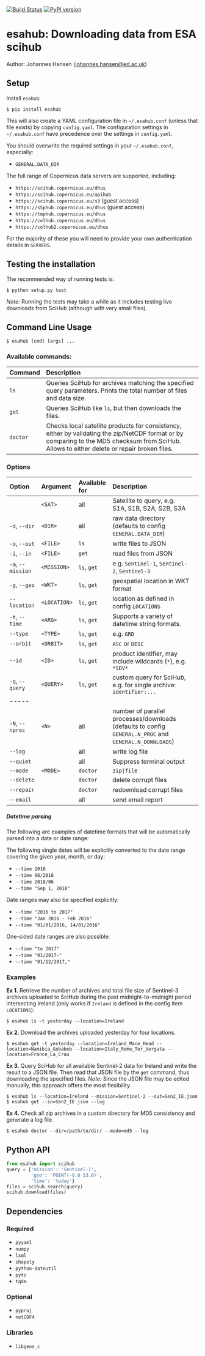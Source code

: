 [![Build Status](https://travis-ci.com/jnhansen/esahub.svg?token=VQTSyenCpuXDiRgpEoZN&branch=master)](https://travis-ci.com/jnhansen/esahub)
[![PyPI version](https://badge.fury.io/py/esahub.svg)](https://badge.fury.io/py/esahub)

# esahub: Downloading data from ESA scihub
Author: Johannes Hansen (johannes.hansen@ed.ac.uk)

## <a name="setup"></a>Setup
Install `esahub`:
```
$ pip install esahub
```

This will also create a YAML configuration file in `~/.esahub.conf` (unless that file exists) by
copying `config.yaml`. The configuration settings in `~/.esahub.conf` have precedence over the settings
in `config.yaml`.

You should overwrite the required settings in your `~/.esahub.conf`, especially:
* `GENERAL.DATA_DIR`

The full range of Copernicus data servers are supported, including:
* `https://scihub.copernicus.eu/dhus`
* `https://scihub.copernicus.eu/apihub`
* `https://scihub.copernicus.eu/s3` (guest access)
* `https://s5phub.copernicus.eu/dhus` (guest access)
* `https://tmphub.copernicus.eu/dhus`
* `https://colhub.copernicus.eu/dhus`
* `https://colhub2.copernicus.eu/dhus`

For the majority of these you will need to provide your own authentication details
in `SERVERS`.


## <a name="test"></a>Testing the installation
The recommended way of running tests is:
```
$ python setup.py test
```

*Note:* Running the tests may take a while as it includes testing live downloads from SciHub (although with very small files).

## <a name="usage"></a>Command Line Usage
```
$ esahub [cmd] [args] ...
```

### Available commands:

| Command      | Description
|:-------------|:-----------------------------------------------------------------------------------
| `ls`         | Queries SciHub for archives matching the specified query parameters. Prints the total number of files and data size.
| `get`        | Queries SciHub like `ls`, but then downloads the files.
| `doctor`     | Checks local satellite products for consistency, either by validating the zip/NetCDF format or by comparing to the MD5 checksum from SciHub. Allows to either delete or repair broken files.


### Options

| Option           | Argument                      | Available for | Description
|:-----------------|:------------------------------|:--------------|:------------------------------------
| <td colspan=1><code>&lt;SAT&gt;</code></td>      | all           | Satellite to query, e.g. S1A, S1B, S2A, S2B, S3A
| `-d`, `--dir`    | <code>&lt;DIR&gt;</code>      | all           | raw data directory (defaults to config `GENERAL.DATA_DIR`)
| `-o`, `--out`    | <code>&lt;FILE&gt;</code>     | `ls`          | write files to JSON
| `-i`, `--in`     | <code>&lt;FILE&gt;</code>     | `get`         | read files from JSON
| `-m`, `--mission`| <code>&lt;MISSION&gt;</code>  | `ls`, `get`    | e.g. `Sentinel-1`, `Sentinel-2`, `Sentinel-3`
| `-g`, `--geo`    | <code>&lt;WKT&gt;</code>      | `ls`, `get`    | geospatial location in WKT format
| `--location`     | <code>&lt;LOCATION&gt;</code> | `ls`, `get`    | location as defined in config `LOCATIONS`
| `-t`, `--time`   | <code>&lt;ARG&gt;</code>      | `ls`, `get`    | Supports a variety of datetime string formats.
| `--type`         | <code>&lt;TYPE&gt;</code>     | `ls`, `get`    | e.g. `GRD`
| `--orbit`        | <code>&lt;ORBIT&gt;</code>    | `ls`, `get`    | `ASC` or `DESC`
| `--id`           | <code>&lt;ID&gt;</code>       | `ls`, `get`    | product identifier, may include wildcards (`*`), e.g. `*SDV*`
| `-q`, `--query`  | <code>&lt;QUERY&gt;</code>    | `ls`, `get`    | custom query for SciHub, e.g. for single archive: `identifier:...`
| -----
| `-N`, `--nproc`  | <code>&lt;N&gt;</code>        | all           | number of parallel processes/downloads (defaults to config `GENERAL.N_PROC` and `GENERAL.N_DOWNLOADS`)
| `--log`          |                               | all           | write log file
| `--quiet`        |                               | all           | Suppress terminal output
| `--mode`         | <code>&lt;MODE&gt;</code>     | `doctor`      | <code>zip&#124;file</code>
| `--delete`       |                               | `doctor`      | delete corrupt files
| `--repair`       |                               | `doctor`      | redownload corrupt files
| `--email`        |                               | all         | send email report


##### Datetime parsing
The following are examples of datetime formats that will be automatically parsed into a date or date range:

The following single dates will be explicitly converted to the date range covering the given year, month, or day:
* `--time 2016`
* `--time 06/2018`
* `--time 2018/06`
* `--time "Sep 1, 2018"`

Date ranges may also be specified explicitly:
* `--time "2016 to 2017"`
* `--time "Jan 2016 - Feb 2016"`
* `--time "01/01/2016, 14/01/2016"`

One-sided date ranges are also possible:
* `--time "to 2017"`
* `--time "01/2017-"`
* `--time "01/12/2017,"`


### Examples
**Ex 1.** Retrieve the number of archives and total file size of Sentinel-3 archives uploaded to SciHub during the past midnight-to-midnight period intersecting Ireland (only works if `Ireland` is defined in the config item `LOCATIONS`):
```
$ esahub ls -t yesterday --location=Ireland
```

**Ex 2.** Download the archives uploaded yesterday for four locations.
```
$ esahub get -t yesterday --location=Ireland_Mace_Head --location=Namibia_Gobabeb --location=Italy_Rome_Tor_Vergata --location=France_La_Crau
```

**Ex 3.** Query SciHub for all available Sentinel-2 data for Ireland and write the result to a JSON file. Then read that JSON file by the `get` command, thus downloading the specified files. _Note:_ Since the JSON file may be edited manually, this approach offers the most flexibility.
```
$ esahub ls --location=Ireland --mission=Sentinel-2 --out=Sen2_IE.json
$ esahub get --in=Sen2_IE.json --log
```

**Ex 4.** Check all zip archives in a custom directory for MD5 consistency and generate a log file.
```
$ esahub doctor --dir=/path/to/dir/ --mode=md5 --log
```


## Python API
```python
from esahub import scihub
query = {'mission': 'Sentinel-1',
         'geo': 'POINT(-9.0 53.0)',
         'time': 'today'}
files = scihub.search(query)
scihub.download(files)
```


## <a name="dependencies"></a>Dependencies

### Required
* `pyyaml`
* `numpy`
* `lxml`
* `shapely`
* `python-dateutil`
* `pytz`
* `tqdm`

### Optional
* `pyproj`
* `netCDF4`

### Libraries
* `libgeos_c`

